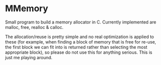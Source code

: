 # MMemory
Small program to build a memory allocator in C. Currently implemented are malloc, free, realloc & calloc. 

The allocation/reuse is pretty simple and no real optimization is applied to these (for example, when finding a block of memory that is free for re-use, the first block we can fit into is returned rather than selecting the most appropriate block), so please do not use this for anything serious. This is just me playing around.